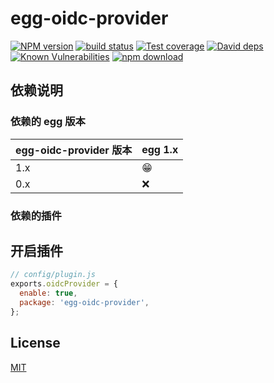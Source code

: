 # egg-oidc-provider

[![NPM version][npm-image]][npm-url]
[![build status][travis-image]][travis-url]
[![Test coverage][codecov-image]][codecov-url]
[![David deps][david-image]][david-url]
[![Known Vulnerabilities][snyk-image]][snyk-url]
[![npm download][download-image]][download-url]

[npm-image]: https://img.shields.io/npm/v/egg-oidc-provider.svg?style=flat-square
[npm-url]: https://npmjs.org/package/egg-oidc-provider
[travis-image]: https://img.shields.io/travis/eggjs/egg-oidc-provider.svg?style=flat-square
[travis-url]: https://travis-ci.org/eggjs/egg-oidc-provider
[codecov-image]: https://img.shields.io/codecov/c/github/eggjs/egg-oidc-provider.svg?style=flat-square
[codecov-url]: https://codecov.io/github/eggjs/egg-oidc-provider?branch=master
[david-image]: https://img.shields.io/david/eggjs/egg-oidc-provider.svg?style=flat-square
[david-url]: https://david-dm.org/eggjs/egg-oidc-provider
[snyk-image]: https://snyk.io/test/npm/egg-oidc-provider/badge.svg?style=flat-square
[snyk-url]: https://snyk.io/test/npm/egg-oidc-provider
[download-image]: https://img.shields.io/npm/dm/egg-oidc-provider.svg?style=flat-square
[download-url]: https://npmjs.org/package/egg-oidc-provider

<!--
Description here.
-->

## 依赖说明

### 依赖的 egg 版本

egg-oidc-provider 版本 | egg 1.x
--- | ---
1.x | 😁
0.x | ❌

### 依赖的插件
<!--

如果有依赖其它插件，请在这里特别说明。如

- security
- multipart

-->

## 开启插件

```js
// config/plugin.js
exports.oidcProvider = {
  enable: true,
  package: 'egg-oidc-provider',
};
```


## License

[MIT](LICENSE)
